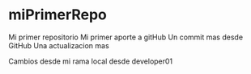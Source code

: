# miPrimerRepo
Mi primer repositorio
Mi primer aporte a gitHub
Un commit mas desde  GitHub
Una actualizacion mas


Cambios desde mi rama local desde developer01